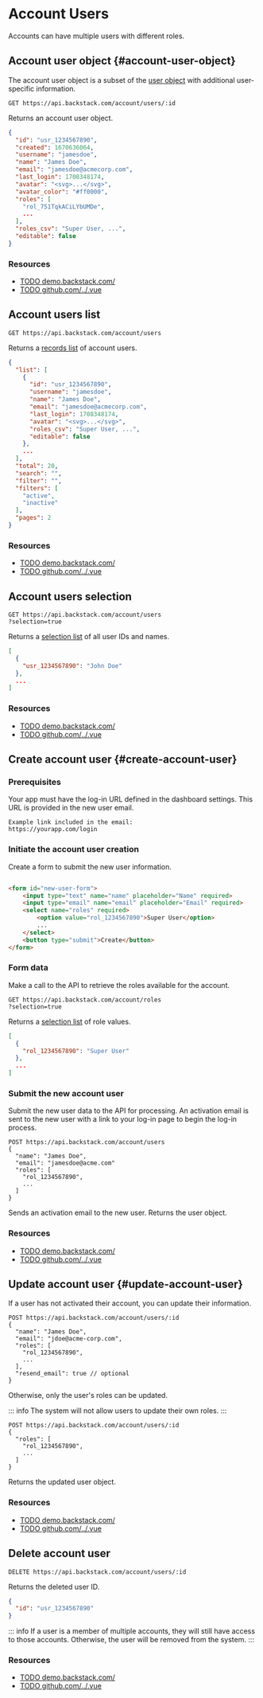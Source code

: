 # Account Users

Accounts can have multiple users with different roles.

## Account user object {#account-user-object}

The account user object is a subset of the [user object](user.md#user-object) with additional user-specific information.

```http request
GET https://api.backstack.com/account/users/:id
```

Returns an account user object.

```json
{
  "id": "usr_1234567890",
  "created": 1670636064,
  "username": "jamesdoe",
  "name": "James Doe",
  "email": "jamesdoe@acmecorp.com",
  "last_login": 1708348174,
  "avatar": "<svg>...</svg>",
  "avatar_color": "#ff0000",
  "roles": [
    "rol_751TqkACiLYbUMDe",
    ...
  ],
  "roles_csv": "Super User, ...",
  "editable": false
}
```

### Resources

- [TODO demo.backstack.com/](https://demo.backstack.com/)
- [TODO github.com/../.vue](https://github.com/deloachtech/backstack-demo/blob/main/src/views/)



## Account users list

```http request
GET https://api.backstack.com/account/users
```

Returns a [records list](lists.md#records) of account users.

```json
{
  "list": [
    {
      "id": "usr_1234567890",
      "username": "jamesdoe",
      "name": "James Doe",
      "email": "jamesdoe@acmecorp.com",
      "last_login": 1708348174,
      "avatar": "<svg>...</svg>",
      "roles_csv": "Super User, ...",
      "editable": false
    },
    ...
  ],
  "total": 20,
  "search": "",
  "filter": "",
  "filters": [
    "active",
    "inactive"
  ],
  "pages": 2
}
```

### Resources

- [TODO demo.backstack.com/](https://demo.backstack.com/)
- [TODO github.com/../.vue](https://github.com/deloachtech/backstack-demo/blob/main/src/views/)


## Account users selection

```http request
GET https://api.backstack.com/account/users
?selection=true
```

Returns a [selection list](lists.md#selection) of all user IDs and names.

```json
[
  {
    "usr_1234567890": "John Doe"
  },
  ...
]
```

### Resources

- [TODO demo.backstack.com/](https://demo.backstack.com/)
- [TODO github.com/../.vue](https://github.com/deloachtech/backstack-demo/blob/main/src/views/)



## Create account user {#create-account-user}

### Prerequisites

Your app must have the log-in URL defined in the dashboard settings. This URL is provided in the new user email.

```text
Example link included in the email:
https://yourapp.com/login
```

### Initiate the account user creation

Create a form to submit the new user information.

```html

<form id="new-user-form">
    <input type="text" name="name" placeholder="Name" required>
    <input type="email" name="email" placeholder="Email" required>
    <select name="roles" required>
        <option value="rol_1234567890">Super User</option>
        ...
    </select>
    <button type="submit">Create</button>
</form>
```

### Form data

Make a call to the API to retrieve the roles available for the account.

```http request
GET https://api.backstack.com/account/roles
?selection=true
```

Returns a [selection list](lists.md#selection) of role values.

```json
[
  {
    "rol_1234567890": "Super User"
  },
  ...
]
```

### Submit the new account user

Submit the new user data to the API for processing. An activation email is sent to the new user with a link to your
log-in page to begin the log-in process.

```http request
POST https://api.backstack.com/account/users
{
  "name": "James Doe",
  "email": "jamesdoe@acme.com"
  "roles": [
    "rol_1234567890",
    ...
  ]
}
```

Sends an activation email to the new user. Returns the user object.

### Resources

- [TODO demo.backstack.com/](https://demo.backstack.com/)
- [TODO github.com/../.vue](https://github.com/deloachtech/backstack-demo/blob/main/src/views/)



## Update account user {#update-account-user}

If a user has not activated their account, you can update their information.

```http request
POST https://api.backstack.com/account/users/:id
{
  "name": "James Doe",
  "email": "jdoe@acme-corp.com",
  "roles": [
    "rol_1234567890",
    ...
  ],
  "resend_email": true // optional
}
```

Otherwise, only the user's roles can be updated. 

::: info
The system will not allow users to update their own roles.
:::


```http request
POST https://api.backstack.com/account/users/:id
{
  "roles": [
    "rol_1234567890",
    ...
  ]
}
```

Returns the updated user object.

<!--@include: includes/update-info.md-->

### Resources

- [TODO demo.backstack.com/](https://demo.backstack.com/)
- [TODO github.com/../.vue](https://github.com/deloachtech/backstack-demo/blob/main/src/views/)



## Delete account user

```http request
DELETE https://api.backstack.com/account/users/:id
```

Returns the deleted user ID.

```json
{
  "id": "usr_1234567890"
}
```

::: info
If a user is a member of multiple accounts, they will still have access to those accounts. Otherwise, the user will be
removed from the system.
:::

### Resources

- [TODO demo.backstack.com/](https://demo.backstack.com/)
- [TODO github.com/../.vue](https://github.com/deloachtech/backstack-demo/blob/main/src/views/)




